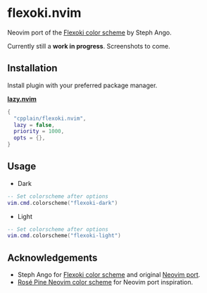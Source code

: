 # flexoki.nvim

Neovim port of the [Flexoki color scheme](https://stephango.com/flexoki) by Steph Ango.

Currently still a **work in progress**. Screenshots to come.

## Installation

Install plugin with your preferred package manager.

**[lazy.nvim](https://github.com/folke/lazy.nvim)**

```lua
{
  "cpplain/flexoki.nvim",
  lazy = false,
  priority = 1000,
  opts = {},
}
```

## Usage

- Dark

```lua
-- Set colorscheme after options
vim.cmd.colorscheme("flexoki-dark")
```

- Light

```lua
-- Set colorscheme after options
vim.cmd.colorscheme("flexoki-light")
```

## Acknowledgements

- Steph Ango for [Flexoki color scheme](https://stephango.com/flexoki) and original [Neovim port](https://github.com/kepano/flexoki-neovim).
- [Rosé Pine Neovim color scheme](https://github.com/rose-pine/neovim) for Neovim port inspiration.
